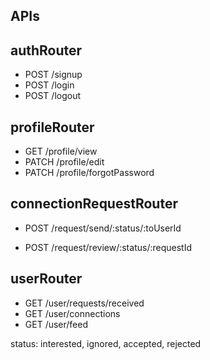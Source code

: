 ## APIs

## authRouter
- POST /signup
- POST /login
- POST /logout

## profileRouter
- GET /profile/view
- PATCH /profile/edit
- PATCH /profile/forgotPassword

## connectionRequestRouter
- POST /request/send/:status/:toUserId
<!-- - POST /request/send/interested/:toUserId
- POST /request/send/ignored/:userId -->

- POST /request/review/:status/:requestId
<!-- - POST /request/review/accepted/:requestId
- POST /request/review/rejected/:requestId -->

## userRouter
- GET /user/requests/received
- GET /user/connections
- GET /user/feed

status: interested, ignored, accepted, rejected


